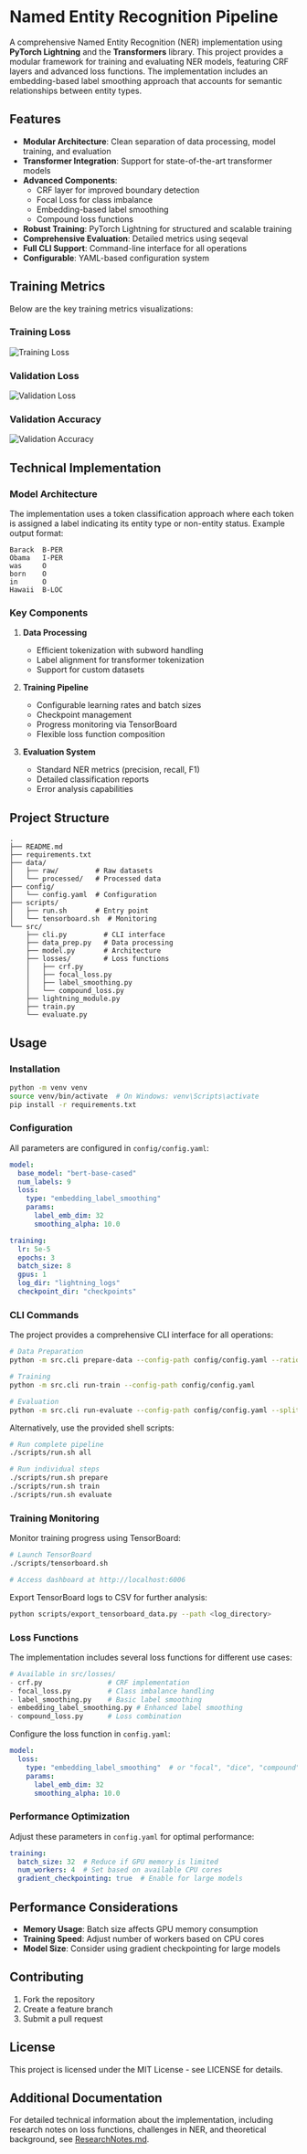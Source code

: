 # Named Entity Recognition Pipeline

A comprehensive Named Entity Recognition (NER) implementation using **PyTorch Lightning** and the **Transformers** library. This project provides a modular framework for training and evaluating NER models, featuring CRF layers and advanced loss functions. The implementation includes an embedding-based label smoothing approach that accounts for semantic relationships between entity types.

## Features

- **Modular Architecture**: Clean separation of data processing, model training, and evaluation
- **Transformer Integration**: Support for state-of-the-art transformer models
- **Advanced Components**:
  - CRF layer for improved boundary detection
  - Focal Loss for class imbalance
  - Embedding-based label smoothing
  - Compound loss functions
- **Robust Training**: PyTorch Lightning for structured and scalable training
- **Comprehensive Evaluation**: Detailed metrics using seqeval
- **Full CLI Support**: Command-line interface for all operations
- **Configurable**: YAML-based configuration system

## Training Metrics

Below are the key training metrics visualizations:

### Training Loss
![Training Loss](img/train_loss.svg)

### Validation Loss
![Validation Loss](img/val_loss.svg)

### Validation Accuracy
![Validation Accuracy](img/val_accuracy.svg)

## Technical Implementation

### Model Architecture
The implementation uses a token classification approach where each token is assigned a label indicating its entity type or non-entity status. Example output format:

```
Barack  B-PER
Obama   I-PER
was     O
born    O
in      O
Hawaii  B-LOC
```

### Key Components

1. **Data Processing**
   - Efficient tokenization with subword handling
   - Label alignment for transformer tokenization
   - Support for custom datasets

2. **Training Pipeline**
   - Configurable learning rates and batch sizes
   - Checkpoint management
   - Progress monitoring via TensorBoard
   - Flexible loss function composition

3. **Evaluation System**
   - Standard NER metrics (precision, recall, F1)
   - Detailed classification reports
   - Error analysis capabilities

## Project Structure

```
.
├── README.md
├── requirements.txt
├── data/
│   ├── raw/         # Raw datasets
│   └── processed/   # Processed data
├── config/
│   └── config.yaml  # Configuration
├── scripts/
│   ├── run.sh       # Entry point
│   └── tensorboard.sh  # Monitoring
└── src/
    ├── cli.py         # CLI interface
    ├── data_prep.py   # Data processing
    ├── model.py       # Architecture
    ├── losses/        # Loss functions
    │   ├── crf.py
    │   ├── focal_loss.py
    │   ├── label_smoothing.py
    │   └── compound_loss.py
    ├── lightning_module.py
    ├── train.py
    └── evaluate.py
```

## Usage

### Installation

```bash
python -m venv venv
source venv/bin/activate  # On Windows: venv\Scripts\activate
pip install -r requirements.txt
```

### Configuration

All parameters are configured in `config/config.yaml`:

```yaml
model:
  base_model: "bert-base-cased"
  num_labels: 9
  loss:
    type: "embedding_label_smoothing"
    params:
      label_emb_dim: 32
      smoothing_alpha: 10.0

training:
  lr: 5e-5
  epochs: 3
  batch_size: 8
  gpus: 1
  log_dir: "lightning_logs"
  checkpoint_dir: "checkpoints"
```

### CLI Commands

The project provides a comprehensive CLI interface for all operations:

```bash
# Data Preparation
python -m src.cli prepare-data --config-path config/config.yaml --ratio 0.8

# Training
python -m src.cli run-train --config-path config/config.yaml

# Evaluation
python -m src.cli run-evaluate --config-path config/config.yaml --split test
```

Alternatively, use the provided shell scripts:

```bash
# Run complete pipeline
./scripts/run.sh all

# Run individual steps
./scripts/run.sh prepare
./scripts/run.sh train
./scripts/run.sh evaluate
```

### Training Monitoring

Monitor training progress using TensorBoard:

```bash
# Launch TensorBoard
./scripts/tensorboard.sh

# Access dashboard at http://localhost:6006
```

Export TensorBoard logs to CSV for further analysis:

```bash
python scripts/export_tensorboard_data.py --path <log_directory>
```

### Loss Functions

The implementation includes several loss functions for different use cases:

```python
# Available in src/losses/
- crf.py                # CRF implementation
- focal_loss.py         # Class imbalance handling
- label_smoothing.py    # Basic label smoothing
- embedding_label_smoothing.py # Enhanced label smoothing
- compound_loss.py      # Loss combination
```

Configure the loss function in `config.yaml`:

```yaml
model:
  loss:
    type: "embedding_label_smoothing"  # or "focal", "dice", "compound"
    params:
      label_emb_dim: 32
      smoothing_alpha: 10.0
```

### Performance Optimization

Adjust these parameters in `config.yaml` for optimal performance:

```yaml
training:
  batch_size: 32  # Reduce if GPU memory is limited
  num_workers: 4  # Set based on available CPU cores
  gradient_checkpointing: true  # Enable for large models
```

## Performance Considerations

- **Memory Usage**: Batch size affects GPU memory consumption
- **Training Speed**: Adjust number of workers based on CPU cores
- **Model Size**: Consider using gradient checkpointing for large models

## Contributing

1. Fork the repository
2. Create a feature branch
3. Submit a pull request

## License

This project is licensed under the MIT License - see LICENSE for details.

## Additional Documentation

For detailed technical information about the implementation, including research notes on loss functions, challenges in NER, and theoretical background, see [ResearchNotes.md](ResearchNotes.md).
